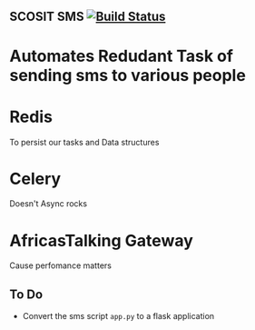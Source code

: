 ## SCOSIT SMS [![Build Status](https://travis-ci.org/Piusdan/scosit-sms.svg?branch=dev)](https://travis-ci.org/Piusdan/scosit-sms)
# Automates Redudant Task of sending sms to various people

# Redis
To persist our tasks and Data structures

# Celery
Doesn't Async rocks 

# AfricasTalking Gateway
Cause perfomance matters

## To Do
* Convert the sms script `app.py` to a flask application